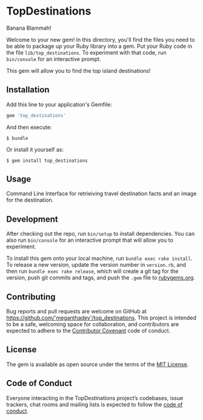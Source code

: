 # TopDestinations
Banana Blammah!

Welcome to your new gem! In this directory, you'll find the files you need to be able to package up your Ruby library into a gem. Put your Ruby code in the file `lib/top_destinations`. To experiment with that code, run `bin/console` for an interactive prompt.

This gem will allow you to find the top island destinations!

## Installation

Add this line to your application's Gemfile:

```ruby
gem 'top_destinations'
```

And then execute:

    $ bundle

Or install it yourself as:

    $ gem install top_destinations

## Usage

Command Line Interface for retrieiving travel destination facts and an image for the destination.

## Development

After checking out the repo, run `bin/setup` to install dependencies. You can also run `bin/console` for an interactive prompt that will allow you to experiment.

To install this gem onto your local machine, run `bundle exec rake install`. To release a new version, update the version number in `version.rb`, and then run `bundle exec rake release`, which will create a git tag for the version, push git commits and tags, and push the `.gem` file to [rubygems.org](https://rubygems.org).

## Contributing

Bug reports and pull requests are welcome on GitHub at https://github.com/'meganthadev'/top_destinations. This project is intended to be a safe, welcoming space for collaboration, and contributors are expected to adhere to the [Contributor Covenant](http://contributor-covenant.org) code of conduct.

## License

The gem is available as open source under the terms of the [MIT License](https://opensource.org/licenses/MIT).

## Code of Conduct

Everyone interacting in the TopDestinations project’s codebases, issue trackers, chat rooms and mailing lists is expected to follow the [code of conduct](https://github.com/'meganthadev'/top_destinations/blob/master/CODE_OF_CONDUCT.md).

